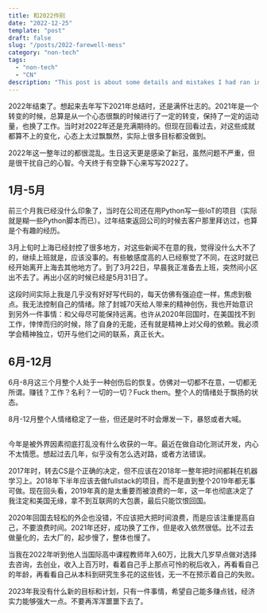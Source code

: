 ```yaml
---
title: 和2022作别
date: "2022-12-25"
template: "post"
draft: false
slug: "/posts/2022-farewell-mess"
category: "non-tech"
tags:
  - "non-tech"
  - "CN"
description: "This post is about some details and mistakes I had ran into."
---
```


2022年结束了。想起来去年写下2021年总结时，还是满怀壮志的。2021年是一个转变的时候，总算是从一个心态很飘的时候进行了一定的转变，保持了一定的运动量，也换了工作。当时对2022年还是充满期待的。但现在回看过去，对这些成就都算不上的变化，心态上太过飘飘然，实际上很多目标都没做到。

2022年这一整年过的都很混乱。生日这天更是感染了新冠，虽然问题不严重，但是很干扰自己的心智。今天终于有空静下心来写写2022了。

## 1月-5月

前三个月我已经没什么印象了，当时在公司还在用Python写一些IoT的项目（实际就是糊一些Python脚本而已）。过年结束返回公司的时候去客户那里拜访过，也算是个有趣的经历。

3月上旬时上海已经封控了很多地方，对这些新闻不在意的我，觉得没什么大不了的，继续上班就是，应该没事的。有些敏感度高的人已经察觉了不同，在这时就已经开始离开上海去其他地方了。到了3月22日，早晨我正准备去上班，突然间小区出不去了。再出小区的时候已经是5月31日了。

这段时间实际上我是几乎没有好好写代码的，每天仿佛有强迫症一样，焦虑到极点。我无法控制自己的情绪。除了封城70天给人带来的精神创伤，我也开始意识到另外一件事情：和父母尽可能保持远离。也许从2020年回国时，在美国找不到工作，悻悻而归的时候，除了自身的无能，还有就是精神上对父母的依赖。我必须学会精神独立，切开与他们之间的联系，真正长大。

## 6月-12月

6月-8月这三个月整个人处于一种创伤后的恢复。仿佛对一切都不在意，一切都无所谓。赚钱？工作？名利？一切的一切？Fuck them。整个人的情绪处于飘扬的状态。

8月-12月整个人情绪稳定了一些，但还是时不时会爆发一下，暴怒或者大喊。

## 

今年是被外界因素彻底打乱没有什么收获的一年。最近在做自动化测试开发，内心不太情愿。想起过去几年，似乎没有怎么选对路，或者方法错误。

2017年时，转去CS是个正确的决定，但不应该在2018年一整年把时间都耗在机器学习上。2018年下半年应该去做fullstack的项目，而不是直到整个2019年都无事可做。现在回头看，2019年真的是太重要而被浪费的一年，这一年也彻底决定了我注定和美国无缘，拿不到互联网的大包裹，最后只能饮恨回国。

2020年回国去轻松的外企也没错，不应该把大把时间浪费，而是应该注重提高自己，不要浪费时间。2021年还好，成功换了工作，但是收入依然很低。比不过去做量化的，去大厂的，起步慢了，整体也慢了。

当我在2022年听到他人当国际高中课程教师年入60万，比我大几岁早点做对选择去咨询，去创业，收入上百万时，看着自己手上那点可怜的税后收入，再看看自己的年龄，再看看自己从本科到研究生多花的这些钱，无一不在预示着自己的失败。

2023年我没有什么新的目标和计划，只有一件事情，希望自己能多赚点钱，经济实力能够强大一点。不要再浑浑噩噩下去了。